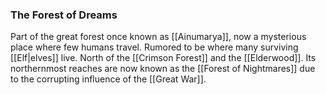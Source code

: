 ### The Forest of Dreams

Part of the great forest once known as [[Ainumarya]], now a mysterious place where few humans travel. Rumored to be where many surviving [[Elf|elves]] live. North of the [[Crimson Forest]] and the [[Elderwood]]. Its northernmost reaches are now known as the [[Forest of Nightmares]] due to the corrupting influence of the [[Great War]]. 




